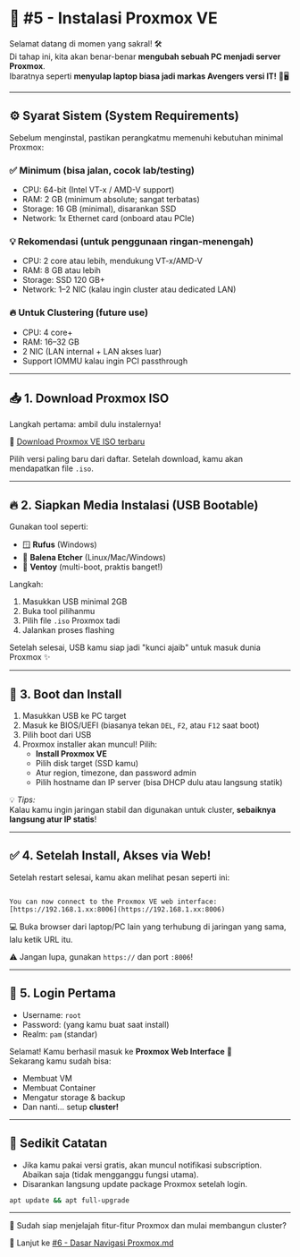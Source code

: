 # 💽 #5 - Instalasi Proxmox VE

Selamat datang di momen yang sakral! 🛠️  
Di tahap ini, kita akan benar-benar **mengubah sebuah PC menjadi server Proxmox**.  
Ibaratnya seperti **menyulap laptop biasa jadi markas Avengers versi IT!** 🦾🖥️

---


## ⚙️ Syarat Sistem (System Requirements)

Sebelum menginstal, pastikan perangkatmu memenuhi kebutuhan minimal Proxmox:

### ✅ Minimum (bisa jalan, cocok lab/testing)
- CPU: 64-bit (Intel VT-x / AMD-V support)
- RAM: 2 GB (minimum absolute; sangat terbatas)
- Storage: 16 GB (minimal), disarankan SSD
- Network: 1x Ethernet card (onboard atau PCIe)

### 💡 Rekomendasi (untuk penggunaan ringan-menengah)
- CPU: 2 core atau lebih, mendukung VT-x/AMD-V
- RAM: 8 GB atau lebih
- Storage: SSD 120 GB+
- Network: 1–2 NIC (kalau ingin cluster atau dedicated LAN)

### 🔥 Untuk Clustering (future use)
- CPU: 4 core+
- RAM: 16–32 GB
- 2 NIC (LAN internal + LAN akses luar)
- Support IOMMU kalau ingin PCI passthrough

---

## 📥 1. Download Proxmox ISO

Langkah pertama: ambil dulu instalernya!

🔗 [Download Proxmox VE ISO terbaru](https://www.proxmox.com/en/downloads/category/iso-images-pve)

Pilih versi paling baru dari daftar. Setelah download, kamu akan mendapatkan file `.iso`.

---

## 🔥 2. Siapkan Media Instalasi (USB Bootable)

Gunakan tool seperti:
- 🪟 **Rufus** (Windows)
- 🧊 **Balena Etcher** (Linux/Mac/Windows)
- 🧠 **Ventoy** (multi-boot, praktis banget!)

Langkah:
1. Masukkan USB minimal 2GB
2. Buka tool pilihanmu
3. Pilih file `.iso` Proxmox tadi
4. Jalankan proses flashing

Setelah selesai, USB kamu siap jadi "kunci ajaib" untuk masuk dunia Proxmox ✨

---

## 🚀 3. Boot dan Install

1. Masukkan USB ke PC target
2. Masuk ke BIOS/UEFI (biasanya tekan `DEL`, `F2`, atau `F12` saat boot)
3. Pilih boot dari USB
4. Proxmox installer akan muncul! Pilih:
   - **Install Proxmox VE**
   - Pilih disk target (SSD kamu)
   - Atur region, timezone, dan password admin
   - Pilih hostname dan IP server (bisa DHCP dulu atau langsung statik)

💡 *Tips:*  
Kalau kamu ingin jaringan stabil dan digunakan untuk cluster, **sebaiknya langsung atur IP statis**!

---

## ✅ 4. Setelah Install, Akses via Web!

Setelah restart selesai, kamu akan melihat pesan seperti ini:

```

You can now connect to the Proxmox VE web interface:
[https://192.168.1.xx:8006](https://192.168.1.xx:8006)

````

💻 Buka browser dari laptop/PC lain yang terhubung di jaringan yang sama, lalu ketik URL itu.

⚠️ Jangan lupa, gunakan `https://` dan port `:8006`!

---

## 🔐 5. Login Pertama

- Username: `root`
- Password: (yang kamu buat saat install)
- Realm: `pam` (standar)

Selamat! Kamu berhasil masuk ke **Proxmox Web Interface** 🎉  
Sekarang kamu sudah bisa:
- Membuat VM
- Membuat Container
- Mengatur storage & backup
- Dan nanti… setup **cluster!**

---

## 🧠 Sedikit Catatan

- Jika kamu pakai versi gratis, akan muncul notifikasi subscription. Abaikan saja (tidak mengganggu fungsi utama).
- Disarankan langsung update package Proxmox setelah login.

```bash
apt update && apt full-upgrade
````

---

🎯 Sudah siap menjelajah fitur-fitur Proxmox dan mulai membangun cluster?

🔗 Lanjut ke [#6 - Dasar Navigasi Proxmox.md](./#6%20-%20Dasar%20Navigasi%20Proxmox.md)

